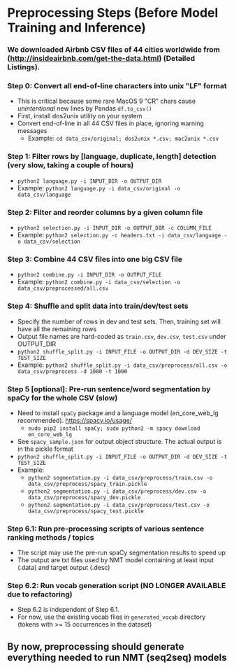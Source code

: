 # Preprocessing Steps (Before Model Training and Inference)

### We downloaded Airbnb CSV files of 44 cities worldwide from (http://insideairbnb.com/get-the-data.html) (Detailed Listings).

### Step 0: Convert all end-of-line characters into unix "LF" format

- This is critical because some rare MacOS 9 "CR" chars cause *unintentional* new lines by Pandas `df.to_csv()`
- First, install dos2unix utility on your system
- Convert end-of-line in all 44 CSV files in place, ignoring warning messages
  - Example: `cd data_csv/original; dos2unix *.csv; mac2unix *.csv` 

### Step 1: Filter rows by [language, duplicate, length] detection (very slow, taking a couple of hours)

- `python2 language.py -i INPUT_DIR -o OUTPUT_DIR`
- Example: `python2 language.py -i data_csv/original -o data_csv/language`

### Step 2: Filter and reorder columns by a given column file

- `python2 selection.py -i INPUT_DIR -o OUTPUT_DIR -c COLUMN_FILE`
- Example: `python2 selection.py -c headers.txt -i data_csv/language -o data_csv/selection`

### Step 3: Combine 44 CSV files into one big CSV file

- `python2 combine.py -i INPUT_DIR -o OUTPUT_FILE`
- Example: `python2 combine.py -i data_csv/selection -o data_csv/preprocessed/all.csv`

### Step 4: Shuffle and split data into train/dev/test sets

- Specify the number of rows in dev and test sets. Then, training set will have all the remaining rows
- Output file names are hard-coded as `train.csv`, `dev.csv`, `test.csv` under OUTPUT_DIR
- `python2 shuffle_split.py -i INPUT_FILE -o OUTPUT_DIR -d DEV_SIZE -t TEST_SIZE`
- Example: `python2 shuffle_split.py -i data_csv/preprocess/all.csv -o data_csv/preprocess -d 1000 -t 1000`

### Step 5 [optional]: Pre-run sentence/word segmentation by spaCy for the whole CSV (slow)

- Need to install `spaCy` package and a language model (en_core_web_lg recommended). https://spacy.io/usage/
  - `sudo pip2 install spaCy; sudo python2 -m spacy download en_core_web_lg`
- See `spacy_sample.json` for output object structure. The actual output is in the pickle format
- `python2 shuffle_split.py -i INPUT_FILE -o OUTPUT_DIR -d DEV_SIZE -t TEST_SIZE`
- Example:
  - `python2 segmentation.py -i data_csv/preprocess/train.csv -o data_csv/preprocess/spacy_train.pickle`
  - `python2 segmentation.py -i data_csv/preprocess/dev.csv -o data_csv/preprocess/spacy_dev.pickle`
  - `python2 segmentation.py -i data_csv/preprocess/test.csv -o data_csv/preprocess/spacy_test.pickle`

### Step 6.1: Run pre-processing scripts of various sentence ranking methods / topics

- The script may use the pre-run spaCy segmentation results to speed up
- The output are txt files used by NMT model containing at least input (.data) and target output (.desc)

### Step 6.2: Run vocab generation script (NO LONGER AVAILABLE due to refactoring)

- Step 6.2 is independent of Step 6.1.
- For now, use the existing vocab files in `generated_vocab` directory (tokens with >= 15 occurrences in the dataset)

## By now, preprocessing should generate everything needed to run NMT (seq2seq) models

